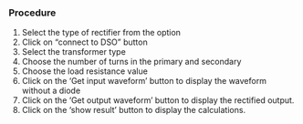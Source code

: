 ### Procedure

1. Select the type of rectifier from the option
2. Click on “connect to DSO” button
3. Select the transformer type
4. Choose the number of turns in the primary and secondary
5. Choose the load resistance value
6. Click on the ‘Get input waveform’ button to display the waveform without a diode
7. Click on the ‘Get output waveform’ button to display the rectified output.
8. Click on the ‘show result’ button to display the calculations.
